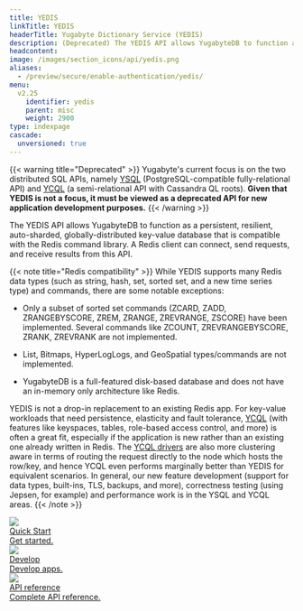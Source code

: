 ```yaml
---
title: YEDIS
linkTitle: YEDIS
headerTitle: Yugabyte Dictionary Service (YEDIS)
description: (Deprecated) The YEDIS API allows YugabyteDB to function as a clustered, auto-sharded, globally distributed and persistent key-value database that is compatible with the Redis commands library.
headcontent:
image: /images/section_icons/api/yedis.png
aliases:
  - /preview/secure/enable-authentication/yedis/
menu:
  v2.25
    identifier: yedis
    parent: misc
    weight: 2900
type: indexpage
cascade:
  unversioned: true
---
```


{{< warning title="Deprecated" >}}
Yugabyte's current focus is on the two distributed SQL APIs, namely [YSQL](../api/ysql/) (PostgreSQL-compatible fully-relational API) and [YCQL](../api/ycql/) (a semi-relational API with Cassandra QL roots). **Given that YEDIS is not a focus, it must be viewed as a deprecated API for new application development purposes.**
{{< /warning >}}

The YEDIS API allows YugabyteDB to function as a persistent, resilient, auto-sharded, globally-distributed key-value database that is compatible with the Redis command library. A Redis client can connect, send requests, and receive results from this API.

{{< note title="Redis compatibility" >}}
While YEDIS supports many Redis data types (such as string, hash, set, sorted set, and a new time series type) and commands, there are some notable exceptions:

* Only a subset of sorted set commands (ZCARD, ZADD, ZRANGEBYSCORE, ZREM, ZRANGE, ZREVRANGE, ZSCORE) have been implemented. Several commands like ZCOUNT, ZREVRANGEBYSCORE, ZRANK, ZREVRANK are not implemented.

* List, Bitmaps, HyperLogLogs, and GeoSpatial types/commands are not implemented.

* YugabyteDB is a full-featured disk-based database and does not have an in-memory only architecture like Redis.

YEDIS is not a drop-in replacement to an existing Redis app. For key-value workloads that need persistence, elasticity and fault tolerance, [YCQL](../api/ycql/) (with features like keyspaces, tables, role-based access control, and more) is often a great fit, especially if the application is new rather than an existing one already written in Redis. The [YCQL drivers](../drivers-orms/) are also more clustering aware in terms of routing the request directly to the node which hosts the row/key, and hence YCQL even performs marginally better than YEDIS for equivalent scenarios. In general, our new feature development (support for data types, built-ins, TLS, backups, and more), correctness testing (using Jepsen, for example) and performance work is in the YSQL and YCQL areas.
{{< /note >}}

<div class="row">
  <div class="col-12 col-md-6 col-lg-12 col-xl-6">
    <a class="section-link icon-offset" href="quick-start/">
      <div class="head">
        <img class="icon" src="/images/section_icons/index/quick_start.png" aria-hidden="true" />
        <div class="title">Quick Start</div>
      </div>
      <div class="body">
          Get started.
      </div>
    </a>
  </div>
  <div class="col-12 col-md-6 col-lg-12 col-xl-6">
    <a class="section-link icon-offset" href="develop/">
      <div class="head">
        <img class="icon" src="/images/section_icons/index/develop.png" aria-hidden="true" />
        <div class="title">Develop</div>
      </div>
      <div class="body">
          Develop apps.
      </div>
    </a>
  </div>
  <!--
  <div class="col-12 col-md-6 col-lg-12 col-xl-6">
    <a class="section-link icon-offset" href="deploy/">
      <div class="head">
        <img class="icon" src="/images/section_icons/index/deploy.png" aria-hidden="true" />
        <div class="title">Deploy</div>
      </div>
      <div class="body">
         Deploy on the infrastructure of your choice.
      </div>
    </a>
  </div>
  -->
  <div class="col-12 col-md-6 col-lg-12 col-xl-6">
    <a class="section-link icon-offset" href="api/">
      <div class="head">
        <img class="icon" src="/images/section_icons/index/api.png" aria-hidden="true" />
        <div class="title">API reference</div>
      </div>
      <div class="body">
         Complete API reference.
      </div>
    </a>
  </div>
</div>
